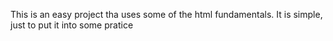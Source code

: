 This is an easy project tha uses some of the html fundamentals.
It is simple, just to put it into some pratice
